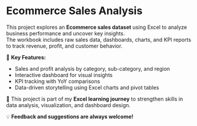 # Ecommerce Sales Analysis  

This project explores an **Ecommerce sales dataset** using Excel to analyze business performance and uncover key insights.  
The workbook includes raw sales data, dashboards, charts, and KPI reports to track revenue, profit, and customer behavior.  

🔹 **Key Features:**  
- Sales and profit analysis by category, sub-category, and region  
- Interactive dashboard for visual insights  
- KPI tracking with YoY comparisons  
- Data-driven storytelling using Excel charts and pivot tables  

📘 This project is part of my **Excel learning journey** to strengthen skills in data analysis, visualization, and dashboard design.  

💡 **Feedback and suggestions are always welcome!** 